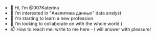 - 👋 Hi, I’m @007Katerina
- 👀 I’m interested in "Аналитика данных" data analyst
- 🌱  I'm starting to learn a new profession
- 💞️ I’m looking to collaborate on with the whole world )
- 📫 How to reach me: write to me here - I will answer with pleasure!

<!---
007Katerina/007Katerina is a ✨ special ✨ repository because its `README.md` (this file) appears on your GitHub profile.
You can click the Preview link to take a look at your changes.
--->
